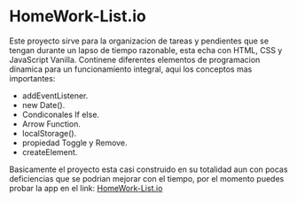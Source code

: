 # HomeWork-List.io
Este proyecto sirve para la organizacion de tareas y pendientes que se tengan durante un lapso de tiempo razonable, esta echa con HTML, CSS y JavaScript Vanilla. Continene diferentes elementos de programacion dinamica para un funcionamiento integral, aqui los conceptos mas importantes:
- addEventListener.
- new Date().
- Condiconales If else.
- Arrow Function.
- localStorage().
- propiedad Toggle y Remove.
- createElement.

Basicamente el proyecto esta casi construido en su totalidad aun con pocas deficiencias que se podrian mejorar con el tiempo, por el momento puedes probar la app en el link: [HomeWork-List.io](https://diegohansselperez.github.io/homework_list.github.io/ "HomeWork-List.io")
